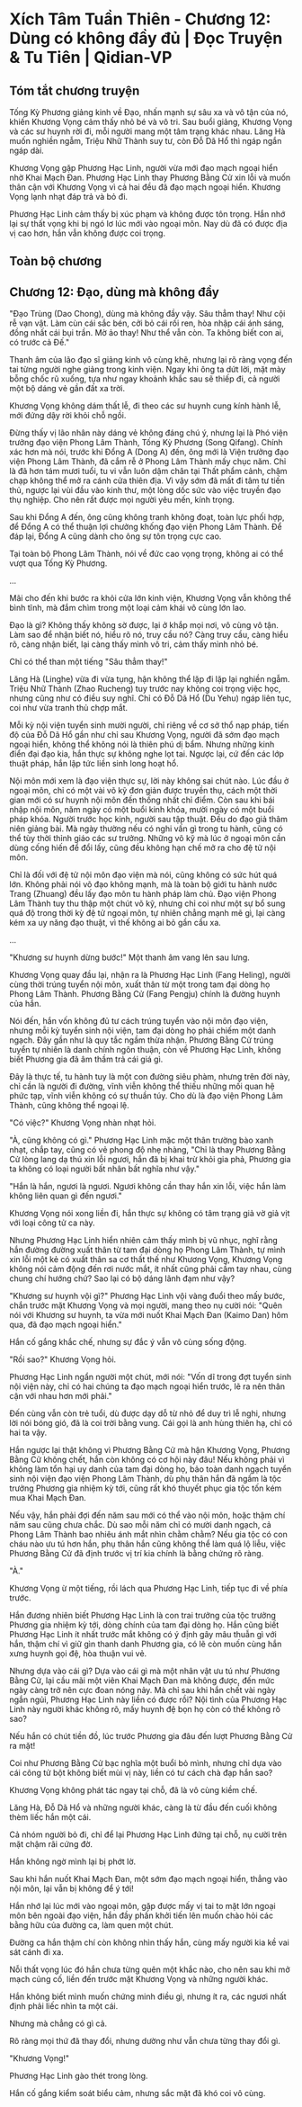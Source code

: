 # Xích Tâm Tuần Thiên - Chương 12: Dùng có không đầy đủ | Đọc Truyện & Tu Tiên | Qidian-VP



## Tóm tắt chương truyện

Tống Kỳ Phương giảng kinh về Đạo, nhấn mạnh sự sâu xa và vô tận của nó, khiến Khương Vọng cảm thấy nhỏ bé và vô tri. Sau buổi giảng, Khương Vọng và các sư huynh rời đi, mỗi người mang một tâm trạng khác nhau. Lăng Hà muốn nghiền ngẫm, Triệu Nhữ Thành suy tư, còn Đỗ Dã Hổ thì ngáp ngắn ngáp dài.

Khương Vọng gặp Phương Hạc Linh, người vừa mới đạo mạch ngoại hiển nhờ Khai Mạch Đan. Phương Hạc Linh thay Phương Bằng Cử xin lỗi và muốn thân cận với Khương Vọng vì cả hai đều đã đạo mạch ngoại hiển. Khương Vọng lạnh nhạt đáp trả và bỏ đi.

Phương Hạc Linh cảm thấy bị xúc phạm và không được tôn trọng. Hắn nhớ lại sự thất vọng khi bị ngó lơ lúc mới vào ngoại môn. Nay dù đã có được địa vị cao hơn, hắn vẫn không được coi trọng.


## Toàn bộ chương

## Chương 12: Đạo, dùng mà không đầy

"Đạo Trùng (Dao Chong), dùng mà không đầy vậy. Sâu thẳm thay! Như cội rễ vạn vật. Làm cùn cái sắc bén, cởi bỏ cái rối ren, hòa nhập cái ánh sáng, đồng nhất cái bụi trần. Mờ ảo thay! Như thể vẫn còn. Ta không biết con ai, có trước cả Đế."

Thanh âm của lão đạo sĩ giảng kinh vô cùng khẽ, nhưng lại rõ ràng vọng đến tai từng người nghe giảng trong kinh viện. Ngay khi ông ta dứt lời, mặt mày bỗng chốc rũ xuống, tựa như ngay khoảnh khắc sau sẽ thiếp đi, cả người một bộ dáng vẻ gần đất xa trời.

Khương Vọng không dám thất lễ, đi theo các sư huynh cung kính hành lễ, mới đứng dậy rời khỏi chỗ ngồi.

Đừng thấy vị lão nhân này dáng vẻ không đáng chú ý, nhưng lại là Phó viện trưởng đạo viện Phong Lâm Thành, Tống Kỳ Phương (Song Qifang). Chính xác hơn mà nói, trước khi Đổng A (Dong A) đến, ông mới là Viện trưởng đạo viện Phong Lâm Thành, đã cắm rễ ở Phong Lâm Thành mấy chục năm. Chỉ là đã hơn tám mươi tuổi, tu vi vẫn luôn dậm chân tại Thất phẩm cảnh, chậm chạp không thể mở ra cánh cửa thiên địa. Vì vậy sớm đã mất đi tâm tư tiến thủ, ngược lại vùi đầu vào kinh thư, một lòng dốc sức vào việc truyền đạo thụ nghiệp. Cho nên rất được mọi người yêu mến, kính trọng.

Sau khi Đổng A đến, ông cũng không tranh không đoạt, toàn lực phối hợp, để Đổng A có thể thuận lợi chưởng khống đạo viện Phong Lâm Thành. Để đáp lại, Đổng A cũng dành cho ông sự tôn trọng cực cao.

Tại toàn bộ Phong Lâm Thành, nói về đức cao vọng trọng, không ai có thể vượt qua Tống Kỳ Phương.

...

Mãi cho đến khi bước ra khỏi cửa lớn kinh viện, Khương Vọng vẫn không thể bình tĩnh, mà đắm chìm trong một loại cảm khái vô cùng lớn lao.

Đạo là gì? Không thấy không sờ được, lại ở khắp mọi nơi, vô cùng vô tận. Làm sao để nhận biết nó, hiểu rõ nó, truy cầu nó? Càng truy cầu, càng hiểu rõ, càng nhận biết, lại càng thấy mình vô tri, cảm thấy mình nhỏ bé.

Chỉ có thể than một tiếng "Sâu thẳm thay!"

Lăng Hà (Linghe) vừa đi vừa tụng, hận không thể lặp đi lặp lại nghiền ngẫm. Triệu Nhữ Thành (Zhao Rucheng) tuy trước nay không coi trọng việc học, nhưng cũng như có điều suy nghĩ. Chỉ có Đỗ Dã Hổ (Du Yehu) ngáp liên tục, coi như vừa tranh thủ chợp mắt.

Mỗi kỳ nội viện tuyển sinh mười người, chỉ riêng về cơ sở thổ nạp pháp, tiến độ của Đỗ Dã Hổ gần như chỉ sau Khương Vọng, người đã sớm đạo mạch ngoại hiển, không thể không nói là thiên phú dị bẩm. Nhưng những kinh điển đại đạo kia, hắn thực sự không nghe lọt tai. Ngược lại, cứ đến các lớp thuật pháp, hắn lập tức liền sinh long hoạt hổ.

Nội môn mới xem là đạo viện thực sự, lời này không sai chút nào. Lúc đầu ở ngoại môn, chỉ có một vài võ kỹ đơn giản được truyền thụ, cách một thời gian mới có sư huynh nội môn đến thống nhất chỉ điểm. Còn sau khi bái nhập nội môn, năm ngày có một buổi kinh khóa, mười ngày có một buổi pháp khóa. Người trước học kinh, người sau tập thuật. Đều do đạo giả thâm niên giảng bài. Mà ngày thường nếu có nghi vấn gì trong tu hành, cũng có thể tùy thời thỉnh giáo các sư trưởng. Những võ kỹ mà lúc ở ngoại môn cần dùng cống hiến để đổi lấy, cũng đều không hạn chế mở ra cho đệ tử nội môn.

Chỉ là đối với đệ tử nội môn đạo viện mà nói, cũng không có sức hút quá lớn. Không phải nói võ đạo không mạnh, mà là toàn bộ giới tu hành nước Trang (Zhuang) đều lấy đạo môn tu hành pháp làm chủ. Đạo viện Phong Lâm Thành tuy thu thập một chút võ kỹ, nhưng chỉ coi như một sự bổ sung quá độ trong thời kỳ đệ tử ngoại môn, tự nhiên chẳng mạnh mẽ gì, lại càng kém xa uy năng đạo thuật, vì thế không ai bỏ gần cầu xa.

...

"Khương sư huynh dừng bước!" Một thanh âm vang lên sau lưng.

Khương Vọng quay đầu lại, nhận ra là Phương Hạc Linh (Fang Heling), người cùng thời trúng tuyển nội môn, xuất thân từ một trong tam đại dòng họ Phong Lâm Thành. Phương Bằng Cử (Fang Pengju) chính là đường huynh của hắn.

Nói đến, hắn vốn không đủ tư cách trúng tuyển vào nội môn đạo viện, nhưng mỗi kỳ tuyển sinh nội viện, tam đại dòng họ phải chiếm một danh ngạch. Đây gần như là quy tắc ngầm thừa nhận. Phương Bằng Cử trúng tuyển tự nhiên là danh chính ngôn thuận, còn về Phương Hạc Linh, không biết Phương gia đã âm thầm trả cái giá gì.

Đây là thực tế, tu hành tuy là một con đường siêu phàm, nhưng trên đời này, chỉ cần là người đi đường, vĩnh viễn không thể thiếu những mối quan hệ phức tạp, vĩnh viễn không có sự thuần túy. Cho dù là đạo viện Phong Lâm Thành, cũng không thể ngoại lệ.

"Có việc?" Khương Vọng nhàn nhạt hỏi.

"À, cũng không có gì." Phương Hạc Linh mặc một thân trường bào xanh nhạt, chắp tay, cũng có vẻ phong độ nhẹ nhàng, "Chỉ là thay Phương Bằng Cử lòng lang dạ thú xin lỗi ngươi, hắn đã bị khai trừ khỏi gia phả, Phương gia ta không có loại người bất nhân bất nghĩa như vậy."

"Hắn là hắn, ngươi là ngươi. Ngươi không cần thay hắn xin lỗi, việc hắn làm không liên quan gì đến ngươi."

Khương Vọng nói xong liền đi, hắn thực sự không có tâm trạng giả vờ giả vịt với loại công tử ca này.

Nhưng Phương Hạc Linh hiển nhiên cảm thấy mình bị vũ nhục, nghĩ rằng hắn đường đường xuất thân từ tam đại dòng họ Phong Lâm Thành, tự mình xin lỗi một kẻ có xuất thân sa cơ thất thế như Khương Vọng, Khương Vọng không nói cảm động đến rơi nước mắt, ít nhất cũng phải cầm tay nhau, cùng chung chí hướng chứ? Sao lại có bộ dáng lãnh đạm như vậy?

"Khương sư huynh vội gì?" Phương Hạc Linh vội vàng đuổi theo mấy bước, chắn trước mặt Khương Vọng và mọi người, mang theo nụ cười nói: "Quên nói với Khương sư huynh, ta vừa mới nuốt Khai Mạch Đan (Kaimo Dan) hôm qua, đã đạo mạch ngoại hiển."

Hắn cố gắng khắc chế, nhưng sự đắc ý vẫn vô cùng sống động.

"Rồi sao?" Khương Vọng hỏi.

Phương Hạc Linh ngẩn người một chút, mới nói: "Vốn dĩ trong đợt tuyển sinh nội viện này, chỉ có hai chúng ta đạo mạch ngoại hiển trước, lẽ ra nên thân cận với nhau hơn mới phải."

Đến cùng vẫn còn trẻ tuổi, dù được dạy dỗ từ nhỏ để duy trì lễ nghi, nhưng lời nói bóng gió, đã là coi trời bằng vung. Cái gọi là anh hùng thiên hạ, chỉ có hai ta vậy.

Hắn ngược lại thật không vì Phương Bằng Cử mà hận Khương Vọng, Phương Bằng Cử không chết, hắn còn không có cơ hội này đâu! Nếu không phải vì không làm tổn hại uy danh của tam đại dòng họ, bảo toàn danh ngạch tuyển sinh nội viện đạo viện Phong Lâm Thành, dù phụ thân hắn đã ngầm là tộc trưởng Phương gia nhiệm kỳ tới, cũng rất khó thuyết phục gia tộc tốn kém mua Khai Mạch Đan.

Nếu vậy, hắn phải đợi đến năm sau mới có thể vào nội môn, hoặc thậm chí năm sau cũng chưa chắc. Dù sao mỗi năm chỉ có mười danh ngạch, cả Phong Lâm Thành bao nhiêu ánh mắt nhìn chằm chằm? Nếu gia tộc có con cháu nào ưu tú hơn hắn, phụ thân hắn cũng không thể làm quá lộ liễu, việc Phương Bằng Cử đã định trước vị trí kia chính là bằng chứng rõ ràng.

"À."

Khương Vọng ừ một tiếng, rồi lách qua Phương Hạc Linh, tiếp tục đi về phía trước.

Hắn đương nhiên biết Phương Hạc Linh là con trai trưởng của tộc trưởng Phương gia nhiệm kỳ tới, dòng chính của tam đại dòng họ. Hắn cũng biết Phương Hạc Linh ít nhất trước mắt không có ý định gây mâu thuẫn gì với hắn, thậm chí vì giữ gìn thanh danh Phương gia, có lẽ còn muốn cùng hắn xưng huynh gọi đệ, hòa thuận vui vẻ.

Nhưng dựa vào cái gì? Dựa vào cái gì mà một nhân vật ưu tú như Phương Bằng Cử, lại cầu mãi một viên Khai Mạch Đan mà không được, đến mức ngày càng trở nên cực đoan nóng nảy. Mà chỉ sau khi hắn chết vài ngày ngắn ngủi, Phương Hạc Linh này liền có được rồi? Nội tình của Phương Hạc Linh này người khác không rõ, mấy huynh đệ bọn họ còn có thể không rõ sao?

Nếu hắn có chút tiền đồ, lúc trước Phương gia đâu đến lượt Phương Bằng Cử ra mặt!

Coi như Phương Bằng Cử bạc nghĩa một buổi bỏ mình, nhưng chỉ dựa vào cái công tử bột không biết mùi vị này, liền có tư cách chà đạp hắn sao?

Khương Vọng không phát tác ngay tại chỗ, đã là vô cùng kiềm chế.

Lăng Hà, Đỗ Dã Hổ và những người khác, càng là từ đầu đến cuối không thèm liếc hắn một cái.

Cả nhóm người bỏ đi, chỉ để lại Phương Hạc Linh đứng tại chỗ, nụ cười trên mặt chậm rãi cứng đờ.

Hắn không ngờ mình lại bị phớt lờ.

Sau khi hắn nuốt Khai Mạch Đan, một sớm đạo mạch ngoại hiển, thẳng vào nội môn, lại vẫn bị không để ý tới!

Hắn nhớ lại lúc mới vào ngoại môn, gặp được mấy vị tai to mặt lớn ngoại môn bên ngoài đạo viện, hắn đầy phấn khởi tiến lên muốn chào hỏi các bằng hữu của đường ca, làm quen một chút.

Đường ca hắn thậm chí còn không nhìn thấy hắn, cùng mấy người kia kề vai sát cánh đi xa.

Nỗi thất vọng lúc đó hắn chưa từng quên một khắc nào, cho nên sau khi mở mạch củng cố, liền đến trước mặt Khương Vọng và những người khác.

Hắn không biết mình muốn chứng minh điều gì, nhưng ít ra, các ngươi nhất định phải liếc nhìn ta một cái.

Nhưng mà chẳng có gì cả.

Rõ ràng mọi thứ đã thay đổi, nhưng dường như vẫn chưa từng thay đổi gì.

"Khương Vọng!"

Phương Hạc Linh gào thét trong lòng.

Hắn cố gắng kiểm soát biểu cảm, nhưng sắc mặt đã khó coi vô cùng.